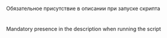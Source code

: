 Обязательное присутствие в описании при запуске скрипта
# 
 Mandatory presence in the description when running the script
